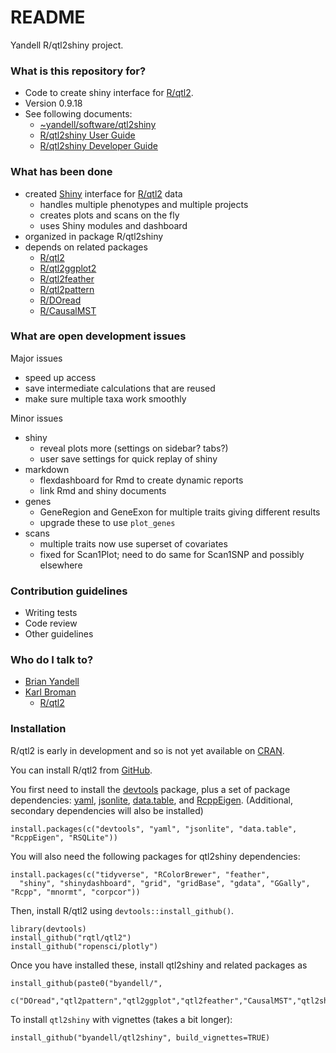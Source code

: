 # README #

Yandell R/qtl2shiny project.

### What is this repository for? ###

* Code to create shiny interface for [R/qtl2](https://kbroman.org/qtl2).
* Version 0.9.18
* See following documents:
    + [~yandell/software/qtl2shiny](http://www.stat.wisc.edu/~yandell/software/qtl2shiny)
    + [R/qtl2shiny User Guide](https://github.com/byandell/qtl2shiny/blob/master/vignettes/UserGuide.Rmd)
    + [R/qtl2shiny Developer Guide](https://github.com/byandell/qtl2shiny/blob/master/vignettes/DeveloperGuide.Rmd)

### What has been done ###

- created [Shiny](http://shiny.rstudio.org) interface for [R/qtl2](https://kbroman.org/qtl2) data
    + handles multiple phenotypes and multiple projects
    + creates plots and scans on the fly
    + uses Shiny modules and dashboard
- organized in package R/qtl2shiny
- depends on related packages
    + [R/qtl2](https://kbroman.org/qtl2)
    + [R/qtl2ggplot2](https://github.com/byandell/qtl2ggplot2)
    + [R/qtl2feather](https://github.com/byandell/qtl2feather)
    + [R/qtl2pattern](https://github.com/byandell/qtl2pattern)
    + [R/DOread](https://github.com/byandell/DOread)
    + [R/CausalMST](https://github.com/byandell/CausalMST)

### What are open development issues ###

Major issues

- speed up access
- save intermediate calculations that are reused
- make sure multiple taxa work smoothly

Minor issues

* shiny
    + reveal plots more (settings on sidebar? tabs?)
    + user save settings for quick replay of shiny
* markdown
    + flexdashboard for Rmd to create dynamic reports
    + link Rmd and shiny documents
* genes
    + GeneRegion and GeneExon for multiple traits giving different results
    + upgrade these to use `plot_genes`
* scans
    + multiple traits now use superset of covariates
    + fixed for Scan1Plot; need to do same for Scan1SNP and possibly elsewhere

### Contribution guidelines ###

* Writing tests
* Code review
* Other guidelines

### Who do I talk to? ###

* [Brian Yandell](http://bitbucket.org/byandell)
* [Karl Broman](http://bitbucket.org/kbroman)
  + [R/qtl2](http://kbroman.org/qtl2/)

### Installation

R/qtl2 is early in development and so is not yet available on
[CRAN](http://cran.r-project.org).

You can install R/qtl2 from [GitHub](https://github.com/rqtl).

You first need to install the
[devtools](https://github.com/hadley/devtools) package, plus a set of
package dependencies: [yaml](https://cran.r-project.org/package=yaml),
[jsonlite](https://cran.r-project.org/package=jsonlite),
[data.table](https://cran.r-project.org/package=data.table),
and [RcppEigen](https://github.com/RcppCore/RcppEigen).
(Additional, secondary dependencies will also be installed)

    install.packages(c("devtools", "yaml", "jsonlite", "data.table", "RcppEigen", "RSQLite"))

You will also need the following packages for qtl2shiny dependencies:

    install.packages(c("tidyverse", "RColorBrewer", "feather",
      "shiny", "shinydashboard", "grid", "gridBase", "gdata", "GGally", "Rcpp", "mnormt", "corpcor"))

Then, install R/qtl2 using `devtools::install_github()`.

    library(devtools)
    install_github("rqtl/qtl2")
    install_github("ropensci/plotly")

Once you have installed these, install qtl2shiny and related packages as

    install_github(paste0("byandell/",
      c("DOread","qtl2pattern","qtl2ggplot","qtl2feather","CausalMST","qtl2shiny")))

To install `qtl2shiny` with vignettes (takes a bit longer):

    install_github("byandell/qtl2shiny", build_vignettes=TRUE)

